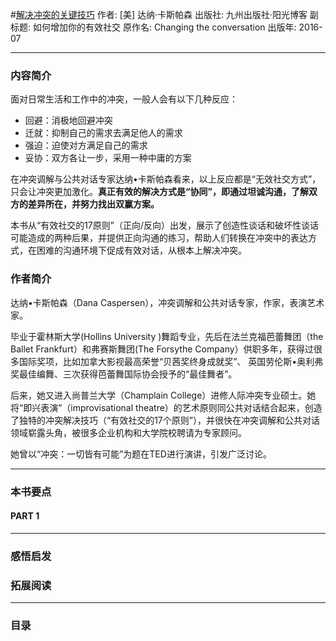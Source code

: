 #[解决冲突的关键技巧](https://book.douban.com/subject/26782094/)
作者:  [美] 达纳·卡斯帕森
出版社: 九州出版社·阳光博客
副标题: 如何增加你的有效社交
原作名: Changing the conversation
出版年: 2016-07
***
### 内容简介 
面对日常生活和工作中的冲突，一般人会有以下几种反应：
- 回避：消极地回避冲突
- 迁就：抑制自己的需求去满足他人的需求
- 强迫：迫使对方满足自己的需求
- 妥协：双方各让一步，采用一种中庸的方案

在冲突调解与公共对话专家达纳•卡斯帕森看来，以上反应都是“无效社交方式”，只会让冲突更加激化。**真正有效的解决方式是“协同”，即通过坦诚沟通，了解双方的差异所在，并努力找出双赢方案。**

本书从“有效社交的17原则”（正向/反向）出发，展示了创造性谈话和破坏性谈话可能造成的两种后果，并提供正向沟通的练习，帮助人们转换在冲突中的表达方式，在困难的沟通环境下促成有效对话，从根本上解决冲突。

### 作者简介 
达纳•卡斯帕森（Dana Caspersen），冲突调解和公共对话专家，作家，表演艺术家。

毕业于霍林斯大学(Hollins University )舞蹈专业，先后在法兰克福芭蕾舞团（the Ballet Frankfurt）和弗赛斯舞团(The Forsythe Company）供职多年，获得过很多国际奖项，比如加拿大影视最高荣誉“贝茜奖终身成就奖”、 英国劳伦斯•奥利弗奖最佳编舞、三次获得芭蕾舞国际协会授予的“最佳舞者”。

后来，她又进入尚普兰大学（Champlain College）进修人际冲突专业硕士。她将“即兴表演”（improvisational theatre）的艺术原则同公共对话结合起来，创造了独特的冲突解决技巧（“有效社交的17个原则”），并很快在冲突调解和公共对话领域崭露头角，被很多企业机构和大学院校聘请为专家顾问。

她曾以“冲突：一切皆有可能”为题在TED进行演讲，引发广泛讨论。

***
### 本书要点
#### PART 1 
***
### 感悟启发
### 拓展阅读
***
### 目录